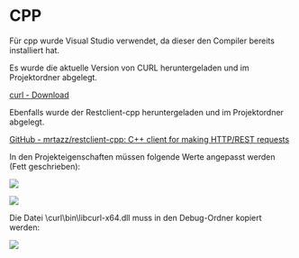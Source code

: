 # CPP

Für cpp wurde Visual Studio verwendet, da dieser den Compiler bereits installiert hat. 

Es wurde die aktuelle Version von CURL heruntergeladen und im Projektordner abgelegt. 

[curl - Download](https://curl.se/download.html)

Ebenfalls wurde der Restclient-cpp heruntergeladen und im Projektordner abgelegt.

[GitHub - mrtazz/restclient-cpp: C++ client for making HTTP/REST requests](https://github.com/mrtazz/restclient-cpp)

In den Projekteigenschaften müssen folgende Werte angepasst werden (Fett geschrieben):

![](https://lh5.googleusercontent.com/2NkSPXTZ9z7RJsMRLJJ8L10g2C1pigQJ-z54SOv8iBeAPwFKLZ6iHZyNkkiaAGPqKvtM0JvmwedNt4sTf4XiZhYGJso00k-p0ZS0eFVfmeQgTlONbNBTlo1_-AaLTZ3rkQhGBG_UjqvvGEZLPwPUAGSMWbbDLhHLZgnnqnnB93GGVUm2CfFgJzvquI6ENQ)

![](https://lh3.googleusercontent.com/eXEefvddXMruko-pp2-QYSlSfkOII0dxwh3ocqrxX3N_5fWmE_wlrxs2tWnA5Vzn67uUrPrVj39GdwlqitWqlPv7x5EgHxO4Z5w9giTNw2m4LRsB3JP2ChZWzcJB0jpFmw7zCQODejymzVgjZkPeds6ZrRMZ2PLo3CIFeLbPpg5ojzcx2HkTgaLs-piGIQ)

Die Datei <Projektordner>\curl\bin\libcurl-x64.dll muss in den Debug-Ordner kopiert werden:

![](https://lh6.googleusercontent.com/1CMdyig29rrm4EeRmA8zVQjDvZ3yiYGHb5SOikaUL2HUSTm12zN5f7F5c3L6fXrnXKCSP1r8oXxEN0I2tvqMhurahZ1JXrS02q9Sy-SngcNSPKPm0s7gRpImCZUBtYuN6X6byhTmj8tED-guynEiJ7oDLRQwp1n-tC82Soz9_WXohx2MyEIRU6p7T2AIhA)
